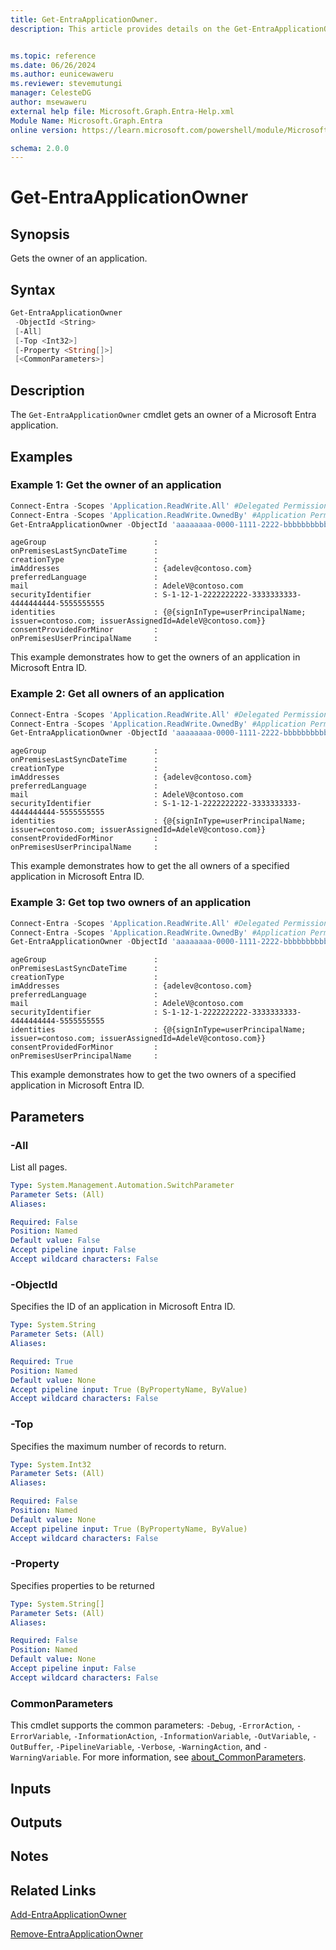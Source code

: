 ```yaml
---
title: Get-EntraApplicationOwner.
description: This article provides details on the Get-EntraApplicationOwner command.


ms.topic: reference
ms.date: 06/26/2024
ms.author: eunicewaweru
ms.reviewer: stevemutungi
manager: CelesteDG
author: msewaweru
external help file: Microsoft.Graph.Entra-Help.xml
Module Name: Microsoft.Graph.Entra
online version: https://learn.microsoft.com/powershell/module/Microsoft.Graph.Entra/Get-EntraApplicationOwner

schema: 2.0.0
---
```


# Get-EntraApplicationOwner

## Synopsis

Gets the owner of an application.

## Syntax

```powershell
Get-EntraApplicationOwner 
 -ObjectId <String>
 [-All]
 [-Top <Int32>]
 [-Property <String[]>]
 [<CommonParameters>]
```

## Description

The `Get-EntraApplicationOwner` cmdlet gets an owner of a Microsoft Entra application.

## Examples

### Example 1: Get the owner of an application

```powershell
Connect-Entra -Scopes 'Application.ReadWrite.All' #Delegated Permission
Connect-Entra -Scopes 'Application.ReadWrite.OwnedBy' #Application Permission
Get-EntraApplicationOwner -ObjectId 'aaaaaaaa-0000-1111-2222-bbbbbbbbbbbb'
```

```output
ageGroup                        :
onPremisesLastSyncDateTime      :
creationType                    :
imAddresses                     : {adelev@contoso.com}
preferredLanguage               :
mail                            : AdeleV@contoso.com
securityIdentifier              : S-1-12-1-2222222222-3333333333-4444444444-5555555555
identities                      : {@{signInType=userPrincipalName; issuer=contoso.com; issuerAssignedId=AdeleV@contoso.com}}
consentProvidedForMinor         :
onPremisesUserPrincipalName     :
```

This example demonstrates how to get the owners of an application in Microsoft Entra ID.

### Example 2: Get all owners of an application

```powershell
Connect-Entra -Scopes 'Application.ReadWrite.All' #Delegated Permission
Connect-Entra -Scopes 'Application.ReadWrite.OwnedBy' #Application Permission
Get-EntraApplicationOwner -ObjectId 'aaaaaaaa-0000-1111-2222-bbbbbbbbbbbb' -All
```

```output
ageGroup                        :
onPremisesLastSyncDateTime      :
creationType                    :
imAddresses                     : {adelev@contoso.com}
preferredLanguage               :
mail                            : AdeleV@contoso.com
securityIdentifier              : S-1-12-1-2222222222-3333333333-4444444444-5555555555
identities                      : {@{signInType=userPrincipalName; issuer=contoso.com; issuerAssignedId=AdeleV@contoso.com}}
consentProvidedForMinor         :
onPremisesUserPrincipalName     :
```

This example demonstrates how to get the all owners of a specified application in Microsoft Entra ID.

### Example 3: Get top two owners of an application

```powershell
Connect-Entra -Scopes 'Application.ReadWrite.All' #Delegated Permission
Connect-Entra -Scopes 'Application.ReadWrite.OwnedBy' #Application Permission
Get-EntraApplicationOwner -ObjectId 'aaaaaaaa-0000-1111-2222-bbbbbbbbbbbb' -Top 2
```

```output
ageGroup                        :
onPremisesLastSyncDateTime      :
creationType                    :
imAddresses                     : {adelev@contoso.com}
preferredLanguage               :
mail                            : AdeleV@contoso.com
securityIdentifier              : S-1-12-1-2222222222-3333333333-4444444444-5555555555
identities                      : {@{signInType=userPrincipalName; issuer=contoso.com; issuerAssignedId=AdeleV@contoso.com}}
consentProvidedForMinor         :
onPremisesUserPrincipalName     :
```

This example demonstrates how to get the two owners of a specified application in Microsoft Entra ID.

## Parameters

### -All

List all pages.

```yaml
Type: System.Management.Automation.SwitchParameter
Parameter Sets: (All)
Aliases:

Required: False
Position: Named
Default value: False
Accept pipeline input: False
Accept wildcard characters: False
```

### -ObjectId

Specifies the ID of an application in Microsoft Entra ID.

```yaml
Type: System.String
Parameter Sets: (All)
Aliases:

Required: True
Position: Named
Default value: None
Accept pipeline input: True (ByPropertyName, ByValue)
Accept wildcard characters: False
```

### -Top

Specifies the maximum number of records to return.

```yaml
Type: System.Int32
Parameter Sets: (All)
Aliases:

Required: False
Position: Named
Default value: None
Accept pipeline input: True (ByPropertyName, ByValue)
Accept wildcard characters: False
```

### -Property

Specifies properties to be returned

```yaml
Type: System.String[]
Parameter Sets: (All)
Aliases:

Required: False
Position: Named
Default value: None
Accept pipeline input: False
Accept wildcard characters: False
```

### CommonParameters

This cmdlet supports the common parameters: `-Debug`, `-ErrorAction`, `-ErrorVariable`, `-InformationAction`, `-InformationVariable`, `-OutVariable`, `-OutBuffer`, `-PipelineVariable`, `-Verbose`, `-WarningAction`, and `-WarningVariable`. For more information, see [about_CommonParameters](https://go.microsoft.com/fwlink/?LinkID=113216).

## Inputs

## Outputs

## Notes

## Related Links

[Add-EntraApplicationOwner](Add-EntraApplicationOwner.md)

[Remove-EntraApplicationOwner](Remove-EntraApplicationOwner.md)
